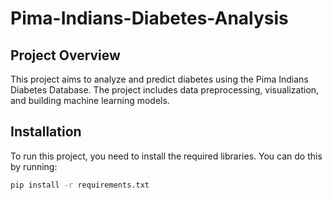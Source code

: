 # Pima-Indians-Diabetes-Analysis

## Project Overview
This project aims to analyze and predict diabetes using the Pima Indians Diabetes Database. The project includes data preprocessing, visualization, and building machine learning models.

## Installation
To run this project, you need to install the required libraries. You can do this by running:
```bash
pip install -r requirements.txt
